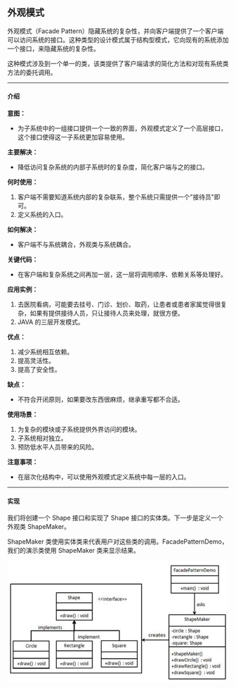 ## 外观模式

外观模式（Facade Pattern）隐藏系统的复杂性，并向客户端提供了一个客户端可以访问系统的接口。这种类型的设计模式属于结构型模式，它向现有的系统添加一个接口，来隐藏系统的复杂性。

这种模式涉及到一个单一的类，该类提供了客户端请求的简化方法和对现有系统类方法的委托调用。

---

#### 介绍

**意图：**
* 为子系统中的一组接口提供一个一致的界面，外观模式定义了一个高层接口，这个接口使得这一子系统更加容易使用。

**主要解决：**
* 降低访问复杂系统的内部子系统时的复杂度，简化客户端与之的接口。

**何时使用：**
1. 客户端不需要知道系统内部的复杂联系，整个系统只需提供一个"接待员"即可。 
2. 定义系统的入口。

**如何解决：**
* 客户端不与系统耦合，外观类与系统耦合。

**关键代码：**
* 在客户端和复杂系统之间再加一层，这一层将调用顺序、依赖关系等处理好。

**应用实例：**
1. 去医院看病，可能要去挂号、门诊、划价、取药，让患者或患者家属觉得很复杂，如果有提供接待人员，只让接待人员来处理，就很方便。 
2. JAVA 的三层开发模式。 

**优点：** 
1. 减少系统相互依赖。 
2. 提高灵活性。 
3. 提高了安全性。

**缺点：**
* 不符合开闭原则，如果要改东西很麻烦，继承重写都不合适。

**使用场景：**
1. 为复杂的模块或子系统提供外界访问的模块。 
2. 子系统相对独立。 
3. 预防低水平人员带来的风险。

**注意事项：**
* 在层次化结构中，可以使用外观模式定义系统中每一层的入口。

---

#### 实现

我们将创建一个 Shape 接口和实现了 Shape 接口的实体类。下一步是定义一个外观类 ShapeMaker。

ShapeMaker 类使用实体类来代表用户对这些类的调用。FacadePatternDemo，我们的演示类使用 ShapeMaker 类来显示结果。

![avatar](FacadePattern.jpg)
